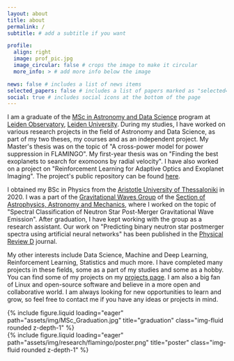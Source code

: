 ```yaml
---
layout: about
title: about
permalink: /
subtitle: # add a subtitle if you want

profile:
  align: right
  image: prof_pic.jpg
  image_circular: false # crops the image to make it circular
  more_info: > # add more info below the image

news: false # includes a list of news items
selected_papers: false # includes a list of papers marked as "selected={true}"
social: true # includes social icons at the bottom of the page
---
```


I am a graduate of the [MSc in Astronomy and Data Science](https://www.universiteitleiden.nl/en/education/study-programmes/master/astronomy/astronomy-and-data-science) program at [Leiden Observatory](https://local.strw.leidenuniv.nl/), [Leiden University](https://www.universiteitleiden.nl/en). During my studies, I have worked on various research projects in the field of Astronomy and Data Science, as part of my two theses, my courses and as an independent project. My Master's thesis was on the topic of "A cross-power model for power suppression in FLAMINGO". My first-year thesis was on "Finding the best exoplanets to search for exomoons by radial velocity". I have also worked on a project on "Reinforcement Learning for Adaptive Optics and Exoplanet Imaging". The project's public repository can be found [here](https://github.com/johnkou97/AdaptiveOptics).
  
I obtained my BSc in Physics from the [Aristotle University of Thessaloniki](https://www.auth.gr/en) in 2020. I was a part of the [Gravitational Waves Group](https://niksterg.github.io/gw-group/) of the [Section of Astrophysics, Astronomy and Mechanics](https://www.astro.auth.gr/n/), where I worked on the topic of "Spectral Classification of Neutron Star Post-Merger Gravitational Wave Emission". After graduation, I have kept working with the group as a research assistant. Our work on "Predicting binary neutron star postmerger spectra using artificial neural networks" has been published in the [Physical Review D](https://ui.adsabs.harvard.edu/abs/2024PhRvD.110f3008P) journal.
  
My other interests include Data Science, Machine and Deep Learning, Reinforcement Learning, Statistics and much more. I have completed many projects in these fields, some as a part of my studies and some as a hobby. You can find some of my projects on my [projects page](/projects). I am also a big fan of Linux and open-source software and believe in a more open and collaborative world. I am always looking for new opportunities to learn and grow, so feel free to contact me if you have any ideas or projects in mind.

<div class="row">
  <div class="col-sm mt-3 mt-md-0">
    {% include figure.liquid loading="eager" path="assets/img/MSc_Graduation.jpg" title="graduation" class="img-fluid rounded z-depth-1" %}
  </div>
  <div class="col-sm mt-3 mt-md-0">
    {% include figure.liquid loading="eager" path="assets/img/research/flamingo/poster.png" title="poster" class="img-fluid rounded z-depth-1" %}
  </div>
</div>